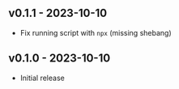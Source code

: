 ## v0.1.1 - 2023-10-10

- Fix running script with `npx` (missing shebang)

## v0.1.0 - 2023-10-10

- Initial release
